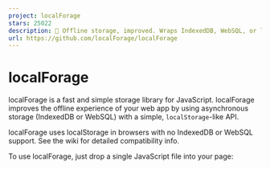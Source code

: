 ```yaml
---
project: localForage
stars: 25022
description: 💾 Offline storage, improved. Wraps IndexedDB, WebSQL, or localStorage using a simple but powerful API.
url: https://github.com/localForage/localForage
---
```


localForage
===========

localForage is a fast and simple storage library for JavaScript. localForage improves the offline experience of your web app by using asynchronous storage (IndexedDB or WebSQL) with a simple, `localStorage`\-like API.

localForage uses localStorage in browsers with no IndexedDB or WebSQL support. See the wiki for detailed compatibility info.

To use localForage, just drop a single JavaScript file into your page:

<script src\="localforage/dist/localforage.js"\></script\>
<script\>localforage.getItem('something', myCallback);</script\>

Try the live example.

Download the latest localForage from GitHub, or install with npm:

npm install localforage

Support
-------

Lost? Need help? Try the localForage API documentation. localForage API文档也有中文版。

If you're having trouble using the library, running the tests, or want to contribute to localForage, please look through the existing issues for your problem first before creating a new one. If you still need help, feel free to file an issue.

How to use localForage
======================

Callbacks vs Promises
---------------------

Because localForage uses async storage, it has an async API. It's otherwise exactly the same as the localStorage API.

localForage has a dual API that allows you to either use Node-style callbacks or Promises. If you are unsure which one is right for you, it's recommended to use Promises.

Here's an example of the Node-style callback form:

localforage.setItem('key', 'value', function (err) {
  // if err is non-null, we got an error
  localforage.getItem('key', function (err, value) {
    // if err is non-null, we got an error. otherwise, value is the value
  });
});

And the Promise form:

localforage.setItem('key', 'value').then(function () {
  return localforage.getItem('key');
}).then(function (value) {
  // we got our value
}).catch(function (err) {
  // we got an error
});

Or, use `async`/`await`:

try {
    const value \= await localforage.getItem('somekey');
    // This code runs once the value has been loaded
    // from the offline store.
    console.log(value);
} catch (err) {
    // This code runs if there were any errors.
    console.log(err);
}

For more examples, please visit the API docs.

Storing Blobs, TypedArrays, and other JS objects
------------------------------------------------

You can store any type in localForage; you aren't limited to strings like in localStorage. Even if localStorage is your storage backend, localForage automatically does `JSON.parse()` and `JSON.stringify()` when getting/setting values.

localForage supports storing all native JS objects that can be serialized to JSON, as well as ArrayBuffers, Blobs, and TypedArrays. Check the API docs for a full list of types supported by localForage.

All types are supported in every storage backend, though storage limits in localStorage make storing many large Blobs impossible.

Configuration
-------------

You can set database information with the `config()` method. Available options are `driver`, `name`, `storeName`, `version`, `size`, and `description`.

Example:

localforage.config({
    driver      : localforage.WEBSQL, // Force WebSQL; same as using setDriver()
    name        : 'myApp',
    version     : 1.0,
    size        : 4980736, // Size of database, in bytes. WebSQL-only for now.
    storeName   : 'keyvaluepairs', // Should be alphanumeric, with underscores.
    description : 'some description'
});

**Note:** you must call `config()` _before_ you interact with your data. This means calling `config()` before using `getItem()`, `setItem()`, `removeItem()`, `clear()`, `key()`, `keys()` or `length()`.

Multiple instances
------------------

You can create multiple instances of localForage that point to different stores using `createInstance`. All the configuration options used by `config` are supported.

var store \= localforage.createInstance({
  name: "nameHere"
});

var otherStore \= localforage.createInstance({
  name: "otherName"
});

// Setting the key on one of these doesn't affect the other.
store.setItem("key", "value");
otherStore.setItem("key", "value2");

RequireJS
---------

You can use localForage with RequireJS:

define(\['localforage'\], function(localforage) {
    // As a callback:
    localforage.setItem('mykey', 'myvalue', console.log);

    // With a Promise:
    localforage.setItem('mykey', 'myvalue').then(console.log);
});

TypeScript
----------

If you have the `allowSyntheticDefaultImports` compiler option set to `true` in your tsconfig.json (supported in TypeScript v1.8+), you should use:

import localForage from "localforage";

Otherwise you should use one of the following:

import \* as localForage from "localforage";
// or, in case that the typescript version that you are using
// doesn't support ES6 style imports for UMD modules like localForage
import localForage \= require("localforage");

Framework Support
-----------------

If you use a framework listed, there's a localForage storage driver for the models in your framework so you can store data offline with localForage. We have drivers for the following frameworks:

-   AngularJS
-   Angular 4 and up
-   Backbone
-   Ember
-   Vue
-   NuxtJS

If you have a driver you'd like listed, please open an issue to have it added to this list.

Custom Drivers
--------------

You can create your own driver if you want; see the `defineDriver` API docs.

There is a list of custom drivers on the wiki.

Working on localForage
======================

You'll need node/npm and bower.

To work on localForage, you should start by forking it and installing its dependencies. Replace `USERNAME` with your GitHub username and run the following:

# Install bower globally if you don't have it:
npm install -g bower

# Replace USERNAME with your GitHub username:
git clone git@github.com:USERNAME/localForage.git
cd localForage
npm install
bower install

Omitting the bower dependencies will cause the tests to fail!

Running Tests
-------------

You need PhantomJS installed to run local tests. Run `npm test` (or, directly: `grunt test`). Your code must also pass the linter.

localForage is designed to run in the browser, so the tests explicitly require a browser environment. Local tests are run on a headless WebKit (using PhantomJS).

When you submit a pull request, tests will be run against all browsers that localForage supports on Travis CI using Sauce Labs.

Library Size
------------

As of version 1.7.3 the payload added to your app is rather small. Served using gzip compression, localForage will add less than 10k to your total bundle size:

minified

\`~29kB\`

gzipped

\`~8.8kB\`

brotli'd

\`~7.8kB\`

License
=======

This program is free software; it is distributed under an Apache License.

* * *

Copyright (c) 2013-2016 Mozilla (Contributors).
